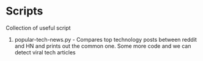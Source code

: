# Scripts
Collection of useful script

1. popular-tech-news.py - Compares top technology posts between reddit and HN and prints out the common one. Some more code and we can detect viral tech articles 
